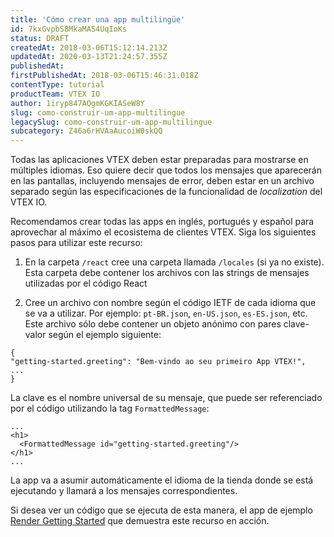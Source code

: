 ```yaml
---
title: 'Cómo crear una app multilingüe'
id: 7kxGvpbS8MkaMAS4UqIoKs
status: DRAFT
createdAt: 2018-03-06T15:12:14.213Z
updatedAt: 2020-03-13T21:24:57.355Z
publishedAt: 
firstPublishedAt: 2018-03-06T15:46:31.018Z
contentType: tutorial
productTeam: VTEX IO
author: 1iryp847AQgmKGKIASeW8Y
slug: como-construir-um-app-multilingue
legacySlug: como-construir-um-app-multilingue
subcategory: Z46a6rHVAaAucoiW0skQQ
---
```


Todas las aplicaciones VTEX deben estar preparadas para mostrarse en múltiples idiomas. Eso quiere decir que todos los mensajes que aparecerán en las pantallas, incluyendo mensajes de error, deben estar en un archivo separado según las especificaciones de la funcionalidad de _localization_ del VTEX IO. 

Recomendamos crear todas las apps en inglés, portugués y español para aprovechar al máximo el ecosistema de clientes VTEX. Siga los siguientes pasos para utilizar este recurso:

1. En la carpeta `/react` cree una carpeta llamada `/locales` (si ya no existe). Esta carpeta debe contener los archivos con las strings de mensajes utilizadas por el código React
 
2. Cree un archivo con nombre según el código IETF de cada idioma que se va a utilizar. Por ejemplo: `pt-BR.json`, `en-US.json`, `es-ES.json`, etc. Este archivo sólo debe contener un objeto anónimo con pares clave-valor según el ejemplo siguiente:


``` 
{ 
"getting-started.greeting": "Bem-vindo ao seu primeiro App VTEX!",
...
}
```

La clave es el nombre universal de su mensaje, que puede ser referenciado por el código utilizando la tag `FormattedMessage`:

```
...
<h1>
  <FormattedMessage id="getting-started.greeting"/>
</h1>
...
```

La app va a asumir automáticamente el idioma de la tienda donde se está ejecutando y llamará a los mensajes correspondientes.

Si desea ver un código que se ejecuta de esta manera, el app de ejemplo [Render Getting Started](https://github.com/vtex-apps/render-getting-started) que demuestra este recurso en acción.
